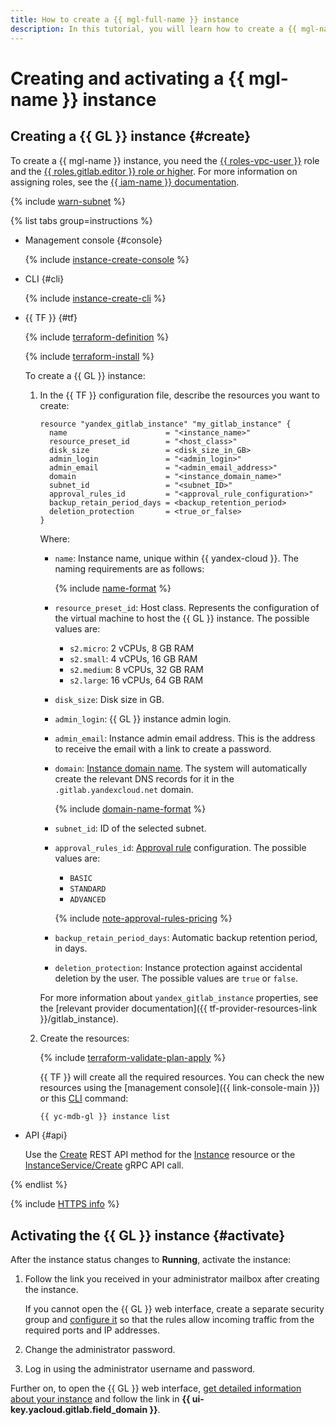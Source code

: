 ```yaml
---
title: How to create a {{ mgl-full-name }} instance
description: In this tutorial, you will learn how to create a {{ mgl-name }} instance.
---
```


# Creating and activating a {{ mgl-name }} instance

## Creating a {{ GL }} instance {#create}

To create a {{ mgl-name }} instance, you need the [{{ roles-vpc-user }}](../../../vpc/security/index.md#vpc-user) role and the [{{ roles.gitlab.editor }} role or higher](../../security/index.md#roles-list). For more information on assigning roles, see the [{{ iam-name }} documentation](../../../iam/operations/roles/grant.md).

{% include [warn-subnet](../../../_includes/managed-gitlab/warn-subnet.md) %}

{% list tabs group=instructions %}

- Management console {#console}

  {% include [instance-create-console](../../../_includes/managed-gitlab/instance-create-console.md) %}

- CLI {#cli}

  {% include [instance-create-cli](../../../_includes/managed-gitlab/instance-create-cli.md) %}

- {{ TF }} {#tf}

  {% include [terraform-definition](../../../_tutorials/_tutorials_includes/terraform-definition.md) %}

  {% include [terraform-install](../../../_includes/terraform-install.md) %}

  To create a {{ GL }} instance:

  1. In the {{ TF }} configuration file, describe the resources you want to create:

     ```hcl
     resource "yandex_gitlab_instance" "my_gitlab_instance" {
       name                      = "<instance_name>"
       resource_preset_id        = "<host_class>"
       disk_size                 = <disk_size_in_GB>
       admin_login               = "<admin_login>"
       admin_email               = "<admin_email_address>"
       domain                    = "<instance_domain_name>"
       subnet_id                 = "<subnet_ID>"
       approval_rules_id         = "<approval_rule_configuration>"
       backup_retain_period_days = <backup_retention_period>
       deletion_protection       = <true_or_false>
     }
     ```

     Where:
     * `name`: Instance name, unique within {{ yandex-cloud }}. The naming requirements are as follows:

        {% include [name-format](../../../_includes/name-format.md) %}

     * `resource_preset_id`: Host class. Represents the configuration of the virtual machine to host the {{ GL }} instance. The possible values are:
        * `s2.micro`: 2 vCPUs, 8 GB RAM
        * `s2.small`: 4 vCPUs, 16 GB RAM
        * `s2.medium`: 8 vCPUs, 32 GB RAM
        * `s2.large`: 16 vCPUs, 64 GB RAM
     * `disk_size`: Disk size in GB.
     * `admin_login`: {{ GL }} instance admin login.
     * `admin_email`: Instance admin email address. This is the address to receive the email with a link to create a password.
     * `domain`: [Instance domain name](../../../compute/concepts/network.md#hostname). The system will automatically create the relevant DNS records for it in the `.gitlab.yandexcloud.net` domain.

        {% include [domain-name-format](../../../_includes/managed-gitlab/domain-name-format.md) %}

     * `subnet_id`: ID of the selected subnet.
     * `approval_rules_id`: [Approval rule](../../concepts/approval-rules.md) configuration. The possible values are:
        * `BASIC`
        * `STANDARD`
        * `ADVANCED`

        {% include [note-approval-rules-pricing](../../../_includes/managed-gitlab/note-approval-rules-pricing.md) %}

     * `backup_retain_period_days`: Automatic backup retention period, in days.
     * `deletion_protection`: Instance protection against accidental deletion by the user. The possible values are `true` or `false`.

     For more information about `yandex_gitlab_instance` properties, see the [relevant provider documentation]({{ tf-provider-resources-link }}/gitlab_instance).

  1. Create the resources:

     {% include [terraform-validate-plan-apply](../../../_tutorials/_tutorials_includes/terraform-validate-plan-apply.md) %}

     {{ TF }} will create all the required resources. You can check the new resources using the [management console]({{ link-console-main }}) or this [CLI](../../../cli/) command:

     ```bash
     {{ yc-mdb-gl }} instance list
     ```

- API {#api}

  Use the [Create](../../api-ref/Instance/create.md) REST API method for the [Instance](../../api-ref/Instance/index.md) resource or the [InstanceService/Create](../../api-ref/grpc/Instance/create.md) gRPC API call.

{% endlist %}

{% include [HTTPS info](../../../_includes/managed-gitlab/note-https.md) %}

## Activating the {{ GL }} instance {#activate}

After the instance status changes to **Running**, activate the instance:

1. Follow the link you received in your administrator mailbox after creating the instance.

   If you cannot open the {{ GL }} web interface, create a separate security group and [configure it](../configure-security-group.md) so that the rules allow incoming traffic from the required ports and IP addresses.

1. Change the administrator password.
1. Log in using the administrator username and password.

Further on, to open the {{ GL }} web interface, [get detailed information about your instance](instance-list.md#get) and follow the link in **{{ ui-key.yacloud.gitlab.field_domain }}**.
